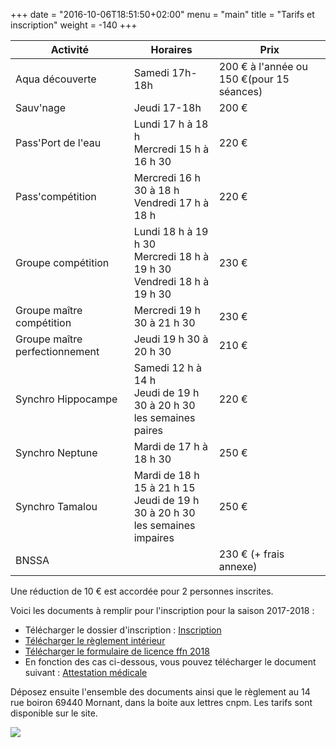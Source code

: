 +++
date = "2016-10-06T18:51:50+02:00"
menu = "main"
title = "Tarifs et inscription"
weight = -140
+++

<table class="table table-striped">
<thead>
<tr>
<th>Activité</th>
<th>Horaires</th>
<th>Prix</th>
</tr>
</thead>
<tbody>
<tr>
<td>Aqua découverte</td>
<td>Samedi 17h-18h</td>
<td>200 € à l'année ou 150 €(pour 15 séances)</td>
</tr>
<tr>
<td>Sauv'nage</td>
<td>Jeudi 17-18h</td>
<td>200 €</td>
</tr>
<tr>
<td>Pass'Port de l'eau</td>
<td>Lundi 17 h à 18 h </br>
Mercredi 15 h à 16 h 30</td>
<td>220 €</td>
</tr>
<tr>
<td>Pass'compétition</td>
<td>Mercredi 16 h 30 à 18 h</br>
Vendredi 17 h à 18 h</td>
<td>220 €</td>
</tr>
<tr>
<td>Groupe compétition</td>
<td>Lundi 18 h à 19 h 30</br>
Mercredi 18 h à 19 h 30</br>
Vendredi 18 h à 19 h 30</td>
<td>230 €</td>
</tr>
<tr>
<td>Groupe maître compétition</td>
<td>Mercredi 19 h 30 à 21 h 30</td>
<td>230 €</td>
</tr>
<tr>
<td>Groupe maître perfectionnement</td>
<td>Jeudi 19 h 30 à 20 h 30</td>
<td>210 €</td>
</tr>
<tr>
<td>Synchro Hippocampe</td>
<td>Samedi 12 h à 14 h</br>
Jeudi de 19 h 30 à 20 h 30</br>
les semaines paires</td>
<td>220 €</td>
</tr>
<tr>
<td>Synchro Neptune</td>
<td>Mardi de 17 h à 18 h 30</td>
<td>250 €</td>
</tr>
<tr>
<td>Synchro Tamalou</td>
<td>Mardi de 18 h 15 à 21 h 15</br>
Jeudi de 19 h 30 à 20 h 30</br>
les semaines impaires</td>
<td>250 €</td>
</tr>

<tr>
<td>BNSSA</td>
<td></td>
<td>230 € (+ frais annexe)</td>
</tr>
</tbody>
</table>

Une réduction de 10 € est accordée pour 2 personnes inscrites.

Voici les documents à remplir pour l'inscription pour la saison 2017-2018 :

* Télécharger le dossier d'inscription : [Inscription](/pdf/inscription2017.pdf)
* [Télécharger le règlement intérieur](/pdf/reglementinterieur2017.pdf)
* [Télécharger le formulaire de licence ffn 2018](/pdf/formulairelicence2017-2018.pdf)
* En fonction des cas ci-dessous, vous pouvez télécharger le document suivant :
[Attestation médicale](/pdf/attestationmedicale2017.pdf)

Déposez ensuite l'ensemble des documents ainsi que le règlement au 14 rue boiron
69440 Mornant, dans la boite aux lettres cnpm.
Les tarifs sont disponible sur le site.

<img src="/img/memorecap.png" class="img-responsive">


